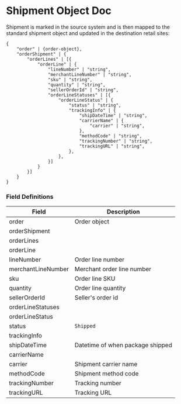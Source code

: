 # Shipment Object Doc

Shipment is marked in the source system and is then mapped to the standard shipment object and updated in the destination retail sites:

```
{
    "order" | {order-object},
    "orderShipment" | {
        "orderLines" | [{
            "orderLine" | {
                "lineNumber" | "string",
                "merchantLineNumber" | "string",
                "sku" | "string",
                "quantity" | "string",
                "sellerOrderId" | "string",
                "orderLineStatuses" | [{
                    "orderLineStatus" | {
                        "status" | "string",
                        "trackingInfo" | {
                            "shipDateTime" | "string",
                            "carrierName" | {
                                "carrier" | "string",
                            },
                            "methodCode" | "string",
                            "trackingNumber" | "string",
                            "trackingURL" | "string",
                        },
                    },
                }]
            }
        }]
    }
}
```  
### Field Definitions
| Field | Description |
| ----------- | ----------- |
| order | Order object |
| orderShipment | 
| orderLines | 
| orderLine | 
| lineNumber | Order line number |
| merchantLineNumber | Merchant order line number |
| sku | Order line SKU |
| quantity | Order line quantity |
| sellerOrderId | Seller's order id |
| orderLineStatuses | 
| orderLineStatus | 
| status | `Shipped` |
| trackingInfo | 
| shipDateTime | Datetime of when package shipped |
| carrierName | 
| carrier | Shipment carrier name |
| methodCode | Shipment method code |
| trackingNumber | Tracking number |
| trackingURL | Tracking URL |
